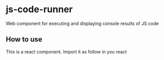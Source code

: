 # js-code-runner
Web component for executing and displaying console results of JS code

## How to use
This is a react component.
Import it as follow in you react
